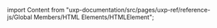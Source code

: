 
import Content from "uxp-documentation/src/pages/uxp-ref/reference-js/Global Members/HTML Elements/HTMLElement";

<Content query="product=xd"/>
